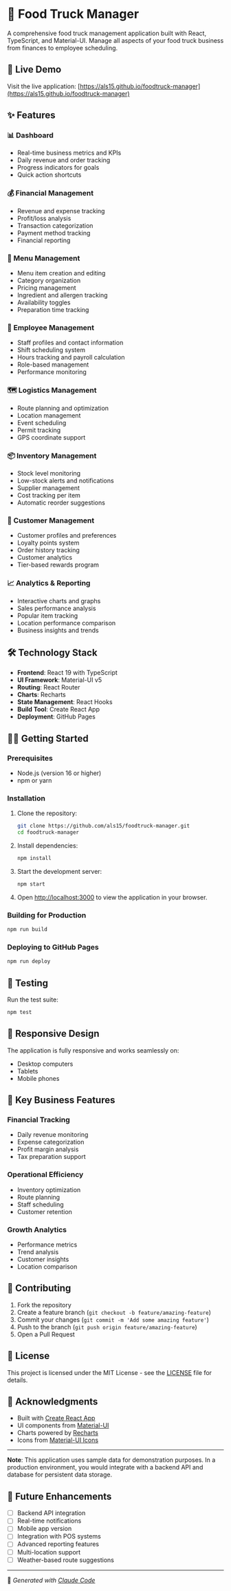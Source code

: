 # 🚛 Food Truck Manager

A comprehensive food truck management application built with React, TypeScript, and Material-UI. Manage all aspects of your food truck business from finances to employee scheduling.

## 🚀 Live Demo

Visit the live application: [https://als15.github.io/foodtruck-manager](https://als15.github.io/foodtruck-manager)

## ✨ Features

### 📊 Dashboard
- Real-time business metrics and KPIs
- Daily revenue and order tracking
- Progress indicators for goals
- Quick action shortcuts

### 💰 Financial Management
- Revenue and expense tracking
- Profit/loss analysis
- Transaction categorization
- Payment method tracking
- Financial reporting

### 🍔 Menu Management
- Menu item creation and editing
- Category organization
- Pricing management
- Ingredient and allergen tracking
- Availability toggles
- Preparation time tracking

### 👥 Employee Management
- Staff profiles and contact information
- Shift scheduling system
- Hours tracking and payroll calculation
- Role-based management
- Performance monitoring

### 🗺️ Logistics Management
- Route planning and optimization
- Location management
- Event scheduling
- Permit tracking
- GPS coordinate support

### 📦 Inventory Management
- Stock level monitoring
- Low-stock alerts and notifications
- Supplier management
- Cost tracking per item
- Automatic reorder suggestions

### 👤 Customer Management
- Customer profiles and preferences
- Loyalty points system
- Order history tracking
- Customer analytics
- Tier-based rewards program

### 📈 Analytics & Reporting
- Interactive charts and graphs
- Sales performance analysis
- Popular item tracking
- Location performance comparison
- Business insights and trends

## 🛠️ Technology Stack

- **Frontend**: React 19 with TypeScript
- **UI Framework**: Material-UI v5
- **Routing**: React Router
- **Charts**: Recharts
- **State Management**: React Hooks
- **Build Tool**: Create React App
- **Deployment**: GitHub Pages

## 🏃‍♂️ Getting Started

### Prerequisites

- Node.js (version 16 or higher)
- npm or yarn

### Installation

1. Clone the repository:
   ```bash
   git clone https://github.com/als15/foodtruck-manager.git
   cd foodtruck-manager
   ```

2. Install dependencies:
   ```bash
   npm install
   ```

3. Start the development server:
   ```bash
   npm start
   ```

4. Open [http://localhost:3000](http://localhost:3000) to view the application in your browser.

### Building for Production

```bash
npm run build
```

### Deploying to GitHub Pages

```bash
npm run deploy
```

## 🧪 Testing

Run the test suite:

```bash
npm test
```

## 📱 Responsive Design

The application is fully responsive and works seamlessly on:
- Desktop computers
- Tablets
- Mobile phones

## 🎯 Key Business Features

### Financial Tracking
- Daily revenue monitoring
- Expense categorization
- Profit margin analysis
- Tax preparation support

### Operational Efficiency
- Inventory optimization
- Route planning
- Staff scheduling
- Customer retention

### Growth Analytics
- Performance metrics
- Trend analysis
- Customer insights
- Location comparison

## 🤝 Contributing

1. Fork the repository
2. Create a feature branch (`git checkout -b feature/amazing-feature`)
3. Commit your changes (`git commit -m 'Add some amazing feature'`)
4. Push to the branch (`git push origin feature/amazing-feature`)
5. Open a Pull Request

## 📄 License

This project is licensed under the MIT License - see the [LICENSE](LICENSE) file for details.

## 🙏 Acknowledgments

- Built with [Create React App](https://create-react-app.dev/)
- UI components from [Material-UI](https://mui.com/)
- Charts powered by [Recharts](https://recharts.org/)
- Icons from [Material-UI Icons](https://mui.com/material-ui/material-icons/)

---

**Note**: This application uses sample data for demonstration purposes. In a production environment, you would integrate with a backend API and database for persistent data storage.

## 🔮 Future Enhancements

- [ ] Backend API integration
- [ ] Real-time notifications
- [ ] Mobile app version
- [ ] Integration with POS systems
- [ ] Advanced reporting features
- [ ] Multi-location support
- [ ] Weather-based route suggestions

---

🤖 *Generated with [Claude Code](https://claude.ai/code)*